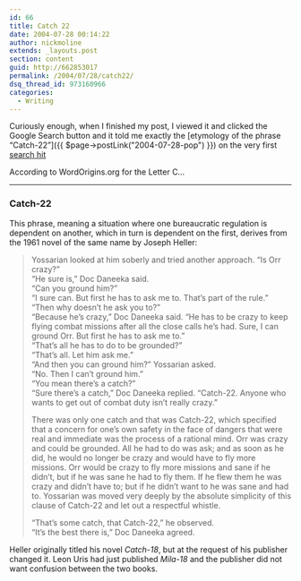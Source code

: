 ```yaml
---
id: 66
title: Catch 22
date: 2004-07-28 00:14:22
author: nickmoline
extends: _layouts.post
section: content
guid: http://662853017
permalink: /2004/07/28/catch22/
dsq_thread_id: 973160966
categories:
  - Writing
---
```

Curiously enough, when I finished my post, I viewed it and clicked the Google Search button and it told me exactly the [etymology of the phrase &#8220;Catch-22&#8221;]({{ $page->postLink("2004-07-28-pop") }}) on the very first [search hit](http://www.wordorigins.org/wordorc.htm#catch-22)

<!--more-->

According to WordOrigins.org for the Letter C&#8230;

* * *

### Catch-22

This phrase, meaning a situation where one bureaucratic regulation is dependent on another, which in turn is dependent on the first, derives from the 1961 novel of the same name by Joseph Heller:

> Yossarian looked at him soberly and tried another approach. &#8220;Is Orr crazy?&#8221;   
> &#8220;He sure is,&#8221; Doc Daneeka said.  
> &#8220;Can you ground him?&#8221;  
> &#8220;I sure can. But first he has to ask me to. That&#8217;s part of the rule.&#8221;  
> &#8220;Then why doesn&#8217;t he ask you to?&#8221;  
> &#8220;Because he&#8217;s crazy,&#8221; Doc Daneeka said. &#8220;He has to be crazy to keep flying combat missions after all the close calls he&#8217;s had. Sure, I can ground Orr. But first he has to ask me to.&#8221;  
> &#8220;That&#8217;s all he has to do to be grounded?&#8221;  
> &#8220;That&#8217;s all. Let him ask me.&#8221;  
> &#8220;And then you can ground him?&#8221; Yossarian asked.  
> &#8220;No. Then I can&#8217;t ground him.&#8221;  
> &#8220;You mean there&#8217;s a catch?&#8221;  
> &#8220;Sure there&#8217;s a catch,&#8221; Doc Daneeka replied. &#8220;Catch-22. Anyone who wants to get out of combat duty isn&#8217;t really crazy.&#8221;
> 
> There was only one catch and that was Catch-22, which specified that a concern for one&#8217;s own safety in the face of dangers that were real and immediate was the process of a rational mind. Orr was crazy and could be grounded. All he had to do was ask; and as soon as he did, he would no longer be crazy and would have to fly more missions. Orr would be crazy to fly more missions and sane if he didn&#8217;t, but if he was sane he had to fly them. If he flew them he was crazy and didn&#8217;t have to; but if he didn&#8217;t want to he was sane and had to. Yossarian was moved very deeply by the absolute simplicity of this clause of Catch-22 and let out a respectful whistle.
> 
> &#8220;That&#8217;s some catch, that Catch-22,&#8221; he observed.  
> &#8220;It&#8217;s the best there is,&#8221; Doc Daneeka agreed.

Heller originally titled his novel _Catch-18_, but at the request of his publisher changed it. Leon Uris had just published _Mila-18_ and the publisher did not want confusion between the two books.
